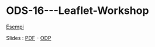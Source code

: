 # ODS-16---Leaflet-Workshop

<a href="https://gpizzimenti.github.io/content/ODS16%20Leaflet%20Workshop/index.html">Esempi</a>

Slides : <a href="https://gpizzimenti.github.io/content/ODS16%20Leaflet%20Workshop/slides/ODS_LEAFLET.pdf">PDF</a> - <a href="https://gpizzimenti.github.io/content/ODS16%20Leaflet%20Workshop/slides/ODS_LEAFLET.odp">ODP</a>
